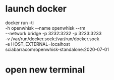 # launch docker 
docker run -ti \
-h openwhisk --name openwhisk --rm \
--network bridge -p 3232:3232 -p 3233:3233 \
-v /var/run/docker.sock:/var/run/docker.sock \
-e HOST_EXTERNAL=localhost \
sciabarracom/openwhisk-standalone:2020-07-01

# open new terminal